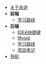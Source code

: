 - [关于余途](/README.md)
- **前端**
  - [学习路线](/zh-cn/前端\学习路线\README.md)
- **后端**
  - [IDEA快捷键](/zh-cn/后端\IDEA快捷键\IDEA快捷键.md)
  - [Mysql](/zh-cn/后端\Mysql\MySQL数据库笔记.md)
  - [学习路线](/zh-cn/后端\学习路线\Java学习路线.md)
  - [项目笔记](/zh-cn/后端\项目笔记\瑞吉外卖.md)
- [导航](/zh-cn/导航\导航.md)
